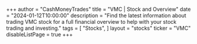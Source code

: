 +++
author = "CashMoneyTrades"
title = "VMC | Stock and Overview"
date = "2024-01-12T10:00:00"
description = "Find the latest information about trading VMC stock for a full financial overview to help with your stock trading and investing."
tags = [
   "Stocks",
]
layout = "stocks"
ticker = "VMC"
disableListPage = true
+++
